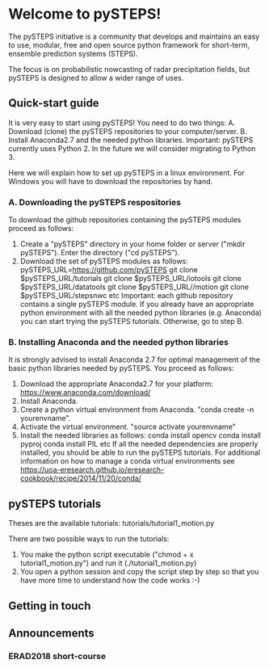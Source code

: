 # Welcome to pySTEPS!

The pySTEPS initiative is a community that develops and maintains an easy to use, modular, free and open source python framework for short-term, ensemble prediction systems (STEPS).

The focus is on probabilistic nowcasting of radar precipitation fields, but pySTEPS is designed to allow a wider range of uses. 

## Quick-start guide
It is very easy to start using pySTEPS! You need to do two things:
A. Download (clone) the pySTEPS repositories to your computer/server.
B. Install Anaconda2.7 and the needed python libraries.
Important: pySTEPS currently uses Python 2. In the future we will consider migrating to Python 3.

Here we will explain how to set up pySTEPS in a linux environment. For Windows you will have to download the repositories by hand.

### A. Downloading the pySTEPS respositories
To download the github repositories containing the pySTEPS modules proceed as follows:
1. Create a "pySTEPS" directory in your home folder or server ("mkdir pySTEPS"). Enter the directory ("cd pySTEPS").
2. Download the set of pySTEPS modules as follows:
pySTEPS_URL=https://github.com/pySTEPS
git clone $pySTEPS_URL/tutorials
git clone $pySTEPS_URL/iotools
git clone $pySTEPS_URL/datatools
git clone $pySTEPS_URL//motion
git clone $pySTEPS_URL/stepsnwc
etc
Important: each github repository contains a single pySTEPS module.
If you already have an appropriate python environment with all the needed python libraries (e.g. Anaconda) you can start trying the pySTEPS tutorials. Otherwise, go to step B.

### B. Installing Anaconda and the needed python libraries
It is strongly advised to install Anaconda 2.7 for optimal management of the basic python libraries needed by pySTEPS. 
You proceed as follows:
1. Download the appropriate Anaconda2.7 for your platform: https://www.anaconda.com/download/
2. Install Anaconda.
3. Create a python virtual environment from Anaconda. "conda create -n yourenvname". 
4. Activate the virtual environment. "source activate yourenvname"
5. Install the needed libraries as follows:
conda install opencv
conda install pyproj
conda install PIL
etc
If all the needed dependencies are properly installed, you should be able to run the pySTEPS tutorials.
For additional information on how to manage a conda virtual environments see https://uoa-eresearch.github.io/eresearch-cookbook/recipe/2014/11/20/conda/

## pySTEPS tutorials
Theses are the available tutorials:
tutorials/tutorial1_motion.py

There are two possible ways to run the tutorials:
1. You make the python script executable ("chmod + x tutorial1_motion.py") and run it (./tutorial1_motion.py)
2. You open a python session and copy the script step by step so that you have more time to understand how the code works :-)

## Getting in touch

## Announcements

### ERAD2018 short-course


